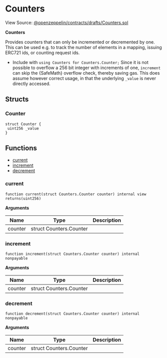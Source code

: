 # Counters

View Source: [@openzeppelin/contracts/drafts/Counters.sol](@openzeppelin/contracts/drafts/Counters.sol)

**Counters**

Provides counters that can only be incremented or decremented by one. This can be used e.g. to track the number
of elements in a mapping, issuing ERC721 ids, or counting request ids.
 * Include with `using Counters for Counters.Counter;`
Since it is not possible to overflow a 256 bit integer with increments of one, `increment` can skip the {SafeMath}
overflow check, thereby saving gas. This does assume however correct usage, in that the underlying `_value` is never
directly accessed.

## Structs
### Counter

```solidity
struct Counter {
 uint256 _value
}
```

## Functions

- [current](#current)
- [increment](#increment)
- [decrement](#decrement)

### current

```solidity
function current(struct Counters.Counter counter) internal view
returns(uint256)
```

**Arguments**

| Name        | Type           | Description  |
| ------------- |------------- | -----|
| counter | struct Counters.Counter |  | 

### increment

```solidity
function increment(struct Counters.Counter counter) internal nonpayable
```

**Arguments**

| Name        | Type           | Description  |
| ------------- |------------- | -----|
| counter | struct Counters.Counter |  | 

### decrement

```solidity
function decrement(struct Counters.Counter counter) internal nonpayable
```

**Arguments**

| Name        | Type           | Description  |
| ------------- |------------- | -----|
| counter | struct Counters.Counter |  | 

